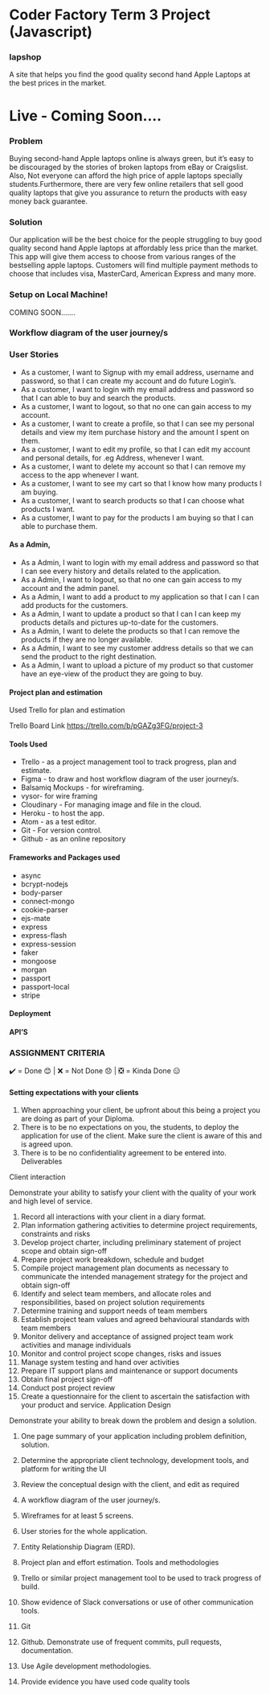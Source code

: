 # Coder Factory Term 3 Project (Javascript)

### lapshop 

A site that helps you find the good quality second hand Apple Laptops at the best prices in the market.

# Live - Coming Soon….

### Problem

Buying second-hand Apple laptops online is always green, but it’s easy to be discouraged by the stories of broken laptops from eBay or Craigslist. Also, Not everyone can afford the high price of apple laptops specially students.Furthermore, there are very few online retailers that sell good quality laptops that give you assurance to return the products with easy money back guarantee.

### Solution

Our application will be the best choice for the people struggling to buy good quality second hand Apple laptops at affordably less price than the market. This app will give them access to choose from various ranges of the bestselling apple laptops. Customers will find multiple payment methods to choose that includes visa, MasterCard, American Express and many more.

### Setup on Local Machine!

COMING SOON…….

### Workflow diagram of the user journey/s

### User Stories

* As a customer, I want to Signup with my email address, username and password, so that I can create my account and do future Login’s.
* As a customer, I want to login with my email address and password so that I can able to buy and search the products.
* As a customer, I want to logout, so that no one can gain access to my account.
* As a customer, I want to create a profile, so that I can see my personal details and view my item purchase history and the amount I spent on  them.
* As a customer, I want to edit my profile, so that I can edit my account and personal details, for .eg Address, whenever I want.
* As a customer, I want to delete my account so that I can remove my access to the app whenever I want.
* As a customer, I want to see my cart so that I know how many products I am buying.
* As a customer, I want to search products so that I can choose what products I want.
* As a customer, I want to pay for the products I am buying so that I can able to purchase them.

#### As a Admin, 

* As a Admin, I want to login with my email address and password so that I can see every history and details related to the application.
* As a Admin, I want to logout, so that no one can gain access to my account and the admin panel.
* As a Admin, I want to add a product to my application so that I can I can add products for the customers.
* As a Admin, I want to update a product so that I can I can keep my products details and pictures up-to-date for the customers.
* As a Admin, I want to delete the products so that I can remove the products if they are no longer available.
* As a Admin, I want to see my customer address details so that we can send the product to the right destination.
* As a Admin, I want to upload a picture of my product so that customer have an eye-view of the product they are going to buy.

#### Project plan and estimation

Used Trello for plan and estimation

Trello Board Link https://trello.com/b/pGAZg3FG/project-3

#### Tools Used

* Trello - as a project management tool to track progress, plan and estimate.
* Figma - to draw and host workflow diagram of the user journey/s.
* Balsamiq Mockups - for wireframing.
* vysor- for wire framing
* Cloudinary - For managing image and file in the cloud.
* Heroku - to host the app.
* Atom - as a test editor.
* Git - For version control.
* Github - as an online repository

#### Frameworks and Packages used

* async  
* bcrypt-nodejs
* body-parser 
* connect-mongo 
* cookie-parser
* ejs-mate
* express
* express-flash
* express-session
* faker
* mongoose
* morgan
* passport
* passport-local
* stripe

#### Deployment


#### API’S



### ASSIGNMENT CRITERIA
✔️ = Done 😊 | ❌ = Not Done 😞 | ❎ = Kinda Done 😑
#### Setting expectations with your clients

1. When approaching your client, be upfront about this being a project you are doing as part of your Diploma.
2. There is to be no expectations on you, the students, to deploy the application for use of the client. Make sure the client is aware of this and is agreed upon.
3. There is to be no confidentiality agreement to be entered into.
Deliverables

Client interaction

Demonstrate your ability to satisfy your client with the quality of your work and high level of service.

1. Record all interactions with your client in a diary format.
2. Plan information gathering activities to determine project requirements, constraints and risks
3. Develop project charter, including preliminary statement of project scope and obtain sign-off
4. Prepare project work breakdown, schedule and budget
5. Compile project management plan documents as necessary to communicate the intended management strategy for the project and obtain sign-off
6. Identify and select team members, and allocate roles and responsibilities, based on project solution requirements
7. Determine training and support needs of team members
8. Establish project team values and agreed behavioural standards with team members
9. Monitor delivery and acceptance of assigned project team work activities and manage individuals
10. Monitor and control project scope changes, risks and issues
11. Manage system testing and hand over activities
12. Prepare IT support plans and maintenance or support documents
13. Obtain final project sign-off
14. Conduct post project review
15. Create a questionnaire for the client to ascertain the satisfaction with your product and service.
Application Design

Demonstrate your ability to break down the problem and design a solution.

1. One page summary of your application including problem definition, solution.
2. Determine the appropriate client technology, development tools, and platform for writing the UI
3. Review the conceptual design with the client, and edit as required
4. A workflow diagram of the user journey/s.
5. Wireframes for at least 5 screens.
6. User stories for the whole application.
7. Entity Relationship Diagram (ERD).
8. Project plan and effort estimation.
Tools and methodologies

1. Trello or similar project management tool to be used to track progress of build.
2. Show evidence of Slack conversations or use of other communication tools.
3. Git
4. Github. Demonstrate use of frequent commits, pull requests, documentation.
5. Use Agile development methodologies.
6. Provide evidence you have used code quality tools










